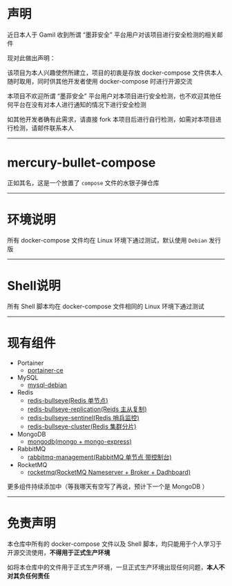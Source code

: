 # 声明

近日本人于 Gamil 收到所谓 “墨菲安全” 平台用户对该项目进行安全检测的相关邮件

现对此做出声明：

该项目为本人兴趣使然所建立，项目的初衷是存放 docker-compose 文件供本人随时取用，同时供其他开发者使用 docker-compose 时进行开源交流

本项目不欢迎所谓 “墨菲安全” 平台用户对本项目进行安全检测，也不欢迎其他任何平台在没有对本人进行通知的情况下进行安全检测

如其他开发者确有此需求，请直接 fork 本项目后进行自行检测，如需对本项目进行检测，请邮件联系本人

------

# mercury-bullet-compose

正如其名，这是一个放置了 `compose` 文件的水银子弹仓库

-------

# 环境说明

所有 docker-compose 文件均在 Linux 环境下通过测试，默认使用 `Debian` 发行版

------

# Shell说明

所有 Shell 脚本均在 docker-compose 文件相同的 Linux 环境下通过测试

------

# 现有组件

- Portainer
  - [portainer-ce](./portainer-ce/README.md)
- MySQL
  - [mysql-debian](./mysql-debian/README.md)
- Redis
  - [redis-bullseye(Redis 单节点)](./redis-bullseye/README.md)
  - [redis-bullseye-replication(Reids 主从复制)](./redis-bullseye-replication/README.md)
  - [redis-bullseye-sentinel(Redis 哨兵监控)](./redis-bullseye-sentinel/README.md)
  - [redis-bullseye-cluster(Redis 集群分片)](./redis-bullseye-cluster/README.md)
- MongoDB
  - [mongodb(mongo + mongo-express)](./mongodb/README.md)
- RabbitMQ
  - [rabbitmq-management(RabbitMQ 单节点 带控制台)](./rabbitmq-management/README.md)
- RocketMQ
  - [rocketmq(RocketMQ Nameserver + Broker + Dadhboard)](./rocketmq/README.md)

更多组件持续添加中（等我哪天有空写了再说，预计下一个是 MongoDB ）

------

# 免责声明

本仓库中所有的 docker-compose 文件以及 Shell 脚本，均只能用于个人学习于开源交流使用，**不得用于正式生产环境**

如将本仓库中的文件用于正式生产环境，一旦正式生产环境出现任何问题，**本人不对其负任何责任**
